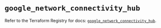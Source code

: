 # `google_network_connectivity_hub`

Refer to the Terraform Registry for docs: [`google_network_connectivity_hub`](https://registry.terraform.io/providers/hashicorp/google/6.44.0/docs/resources/network_connectivity_hub).
